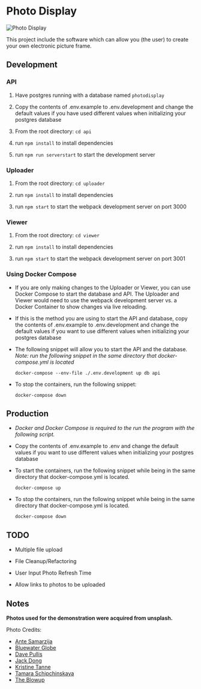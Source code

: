 # Photo Display

![Photo Display](./gifs/photodisplay.gif)

This project include the software which can allow you (the user) to create your own electronic picture frame.

## Development

### API

1. Have postgres running with a database named `photodisplay`

2. Copy the contents of .env.example to .env.development and change the default values if you have used different values when initializing your postgres database

3. From the root directory: `cd api`

4. run `npm install` to install dependencies

5. run `npm run serverstart` to start the development server

### Uploader

1. From the root directory: `cd uploader`

2. run `npm install` to install dependencies

3. run `npm start` to start the webpack development server on port 3000

### Viewer

1. From the root directory: `cd viewer`

2. run `npm install` to install dependencies

3. run `npm start` to start the webpack development server on port 3001

### Using Docker Compose

- If you are only making changes to the Uploader or Viewer, you can use Docker Compose to start the database and API. The Uploader and Viewer would need to use the webpack development server vs. a Docker Container to show changes via live reloading.

- If this is the method you are using to start the API and database, copy the contents of .env.example to .env.development and change the default values if you want to use different values when initializing your postgres database

- The following snippet will allow you to start the API and the database. _Note: run the following snippet in the same directory that docker-compose.yml is located_

  ```docker
  docker-compose --env-file ./.env.development up db api
  ```

- To stop the containers, run the following snippet:

  ```docker
  docker-compose down
  ```

## Production

- _Docker and Docker Compose is required to the run the program with the following script._

- Copy the contents of .env.example to .env and change the default values if you want to use different values when initializing your postgres database

- To start the containers, run the following snippet while being in the same directory that docker-compose.yml is located.

  ```docker
  docker-compose up
  ```

- To stop the containers, run the following snippet while being in the same directory that docker-compose.yml is located.

  ```docker
  docker-compose down
  ```

## TODO

- Multiple file upload

- File Cleanup/Refactoring

- User Input Photo Refresh Time

- Allow links to photos to be uploaded

## Notes

**Photos used for the demonstration were acquired from unsplash.**

Photo Credits:

- [Ante Samarzija](https://unsplash.com/@antesamarzija)
- [Bluewater Globe](https://unsplash.com/@bluewaterglobe)
- [Dave Pullis](https://unsplash.com/@davepullis)
- [Jack Dong](https://unsplash.com/@lwdzl)
- [Kristine Tanne](https://unsplash.com/@kristinetanne)
- [Tamara Schipchinskaya](https://unsplash.com/@toma_sh)
- [The Blowup](https://unsplash.com/@theblowup)
